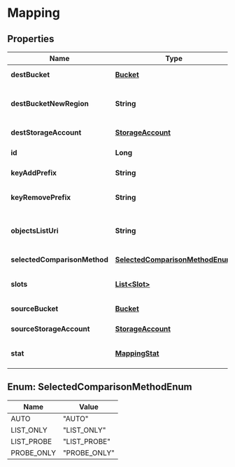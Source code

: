 
# Mapping

## Properties
Name | Type | Description | Notes
------------ | ------------- | ------------- | -------------
**destBucket** | [**Bucket**](Bucket.md) | Destination bucket/container | 
**destBucketNewRegion** | **String** | Region where bucket should be created if missing |  [optional]
**destStorageAccount** | [**StorageAccount**](StorageAccount.md) | Destination storage account | 
**id** | **Long** | ID of this mapping | 
**keyAddPrefix** | **String** | Prefix added to each object key |  [optional]
**keyRemovePrefix** | **String** | Prefix removed from each object key |  [optional]
**objectsListUri** | **String** | URI of a text file with a list of objects to migrate |  [optional]
**selectedComparisonMethod** | [**SelectedComparisonMethodEnum**](#SelectedComparisonMethodEnum) | Method selected for comparison |  [optional]
**slots** | [**List&lt;Slot&gt;**](Slot.md) | Slots that this mapping is split into | 
**sourceBucket** | [**Bucket**](Bucket.md) | Source bucket/container | 
**sourceStorageAccount** | [**StorageAccount**](StorageAccount.md) | Source storage account | 
**stat** | [**MappingStat**](MappingStat.md) | Cumulative statistics of this mapping | 


<a name="SelectedComparisonMethodEnum"></a>
## Enum: SelectedComparisonMethodEnum
Name | Value
---- | -----
AUTO | &quot;AUTO&quot;
LIST_ONLY | &quot;LIST_ONLY&quot;
LIST_PROBE | &quot;LIST_PROBE&quot;
PROBE_ONLY | &quot;PROBE_ONLY&quot;



